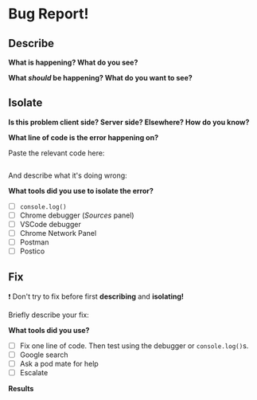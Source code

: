 # Bug Report!

## Describe

**What is happening? What do you see?**


**What _should_ be happening? What do you want to see?**


## Isolate

**Is this problem client side? Server side? Elsewhere? How do you know?**

**What line of code is the error happening on?**

Paste the relevant code here:
```js
```

And describe what it's doing wrong:

**What tools did you use to isolate the error?**

- [ ] `console.log()`
- [ ] Chrome debugger (_Sources_ panel)
- [ ] VSCode debugger
- [ ] Chrome Network Panel
- [ ] Postman
- [ ] Postico

<!-- Briefly describe how the tool helped you, and how you used it -->


## Fix

❗ Don't try to fix before first **describing** and **isolating!**

Briefly describe your fix:

**What tools did you use?**

- [ ] Fix one line of code. Then test using the debugger or `console.log()`s.
- [ ] Google search
- [ ] Ask a pod mate for help
- [ ] Escalate

**Results**

<!-- Go back to your original description. Is the app behaving how you want it to, now? Describe the bug, technically: what was your code doing wrong, and how did you fix it. -->